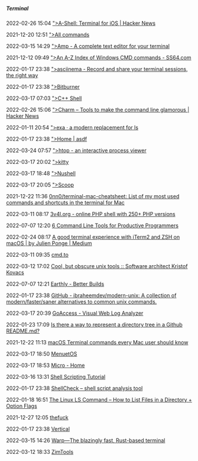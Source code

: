 #####  Terminal

2022-02-26 15:04 [&quot;&gt;A-Shell: Terminal for iOS | Hacker News](https://news.ycombinator.com/item?id=22989950)

2021-12-20 12:51 [&quot;&gt;All commands](https://www.commandlinefu.com/commands/browse)

2022-03-15 14:29 [&quot;&gt;Amp - A complete text editor for your terminal](https://amp.rs/)

2021-12-12 09:49 [&quot;&gt;An A-Z Index of Windows CMD commands - SS64.com](https://ss64.com/nt/)

2022-01-17 23:38 [&quot;&gt;asciinema - Record and share your terminal sessions, the right way](https://asciinema.org/)

2022-01-17 23:38 [&quot;&gt;Bitburner](https://danielyxie.github.io/bitburner/)

2022-03-17 07:03 [&quot;&gt;C++ Shell](https://cpp.sh/)

2022-02-26 15:06 [&quot;&gt;Charm – Tools to make the command line glamorous | Hacker News](https://news.ycombinator.com/item?id=30048332)

2022-01-11 20:54 [&quot;&gt;exa · a modern replacement for ls](https://the.exa.website/)

2022-01-17 23:38 [&quot;&gt;Home | asdf](https://asdf-vm.com/)

2022-03-24 07:57 [&quot;&gt;htop - an interactive process viewer](https://htop.dev/)

2022-03-17 20:02 [&quot;&gt;kitty](https://sw.kovidgoyal.net/kitty/)

2022-03-17 18:48 [&quot;&gt;Nushell](https://www.nushell.sh/)

2022-03-17 20:05 [&quot;&gt;Scoop](https://scoop.sh/)

2021-12-22 11:36 [0nn0/terminal-mac-cheatsheet: List of my most used commands and shortcuts in the terminal for Mac](https://github.com/0nn0/terminal-mac-cheatsheet#shortcuts)

2022-03-11 08:17 [3v4l.org - online PHP shell with 250+ PHP versions](https://3v4l.org/)

2022-07-07 12:20 [6 Command Line Tools for Productive Programmers](https://earthly.dev/blog/command-line-tools/)

2022-02-24 08:17 [A good terminal experience with iTerm2 and ZSH on macOS | by Julien Ponge | Medium](https://jponge.medium.com/a-good-terminal-experience-with-iterm2-and-zsh-on-macos-439c106aa22d)

2022-03-11 09:35 [cmd.to](https://cmd.to/fm)

2022-03-12 17:02 [Cool, but obscure unix tools :: Software architect Kristof Kovacs](https://kkovacs.eu/cool-but-obscure-unix-tools/)

2022-07-07 12:21 [Earthly - Better Builds](https://earthly.dev/)

2022-01-17 23:38 [GitHub - ibraheemdev/modern-unix: A collection of modern/faster/saner alternatives to common unix commands.](https://github.com/ibraheemdev/modern-unix)

2022-03-17 20:39 [GoAccess - Visual Web Log Analyzer](https://goaccess.io/)

2022-01-23 17:09 [Is there a way to represent a directory tree in a Github README.md?](https://stackoverflow.com/questions/23989232/is-there-a-way-to-represent-a-directory-tree-in-a-github-readme-md/35889620)

2021-12-22 11:13 [macOS Terminal commands every Mac user should know](https://www.techrepublic.com/article/macos-terminal-commands-every-mac-user-should-know/)

2022-03-17 18:50 [MenuetOS](http://menuetos.net/)

2022-03-17 18:53 [Micro - Home](https://micro-editor.github.io/)

2022-03-16 13:31 [Shell Scripting Tutorial](https://www.shellscript.sh/)

2022-01-17 23:38 [ShellCheck – shell script analysis tool](https://www.shellcheck.net/)

2022-01-18 16:51 [The Linux LS Command – How to List Files in a Directory + Option Flags](https://www.freecodecamp.org/news/the-linux-ls-command-how-to-list-files-in-a-directory-with-options/)

2021-12-27 12:05 [thefuck](https://github.com/nvbn/thefuck)

2022-01-17 23:38 [Vertical](https://vertical.carrd.co/)

2022-03-15 14:26 [Warp—The blazingly fast, Rust-based terminal](https://www.warp.dev/)

2022-03-12 18:33 [ZimTools](https://zimtools.xyz/)



